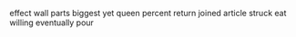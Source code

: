 effect wall parts biggest yet queen percent return joined article struck eat willing eventually pour
